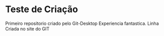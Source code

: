 # Teste de Criação
 Primeiro repositorio criado pelo Git-Desktop
 Experiencia fantastica.
 Linha Criada no site do GIT

